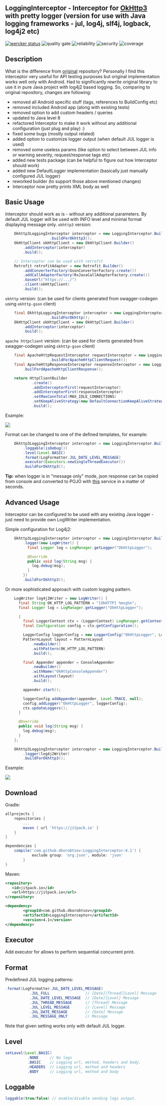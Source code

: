LoggingInterceptor - Interceptor for [OkHttp3](https://github.com/square/okhttp) with pretty logger
(version for use with Java logging frameworks - jul, log4j, slf4j, logback, log4j2 etc)
--------
[![wercker status](https://app.wercker.com/status/a5684f9e7c75dbf62072dcdd2a96cd90/s/ "wercker status")](https://app.wercker.com/project/byKey/a5684f9e7c75dbf62072dcdd2a96cd90)
![quality gate](https://sonarcloud.io/api/project_badges/measure?project=source%3Alib&metric=alert_status)
![reliability](https://sonarcloud.io/api/project_badges/measure?project=LoggingInterceptor%3Alib&metric=reliability_rating)
![security](https://sonarcloud.io/api/project_badges/measure?project=source%3Alib&metric=security_rating)
![coverage](https://sonarcloud.io/api/project_badges/measure?project=source%3Alib&metric=coverage)


Description
-----------
What is the difference from [original](https://github.com/ihsanbal/LoggingInterceptor) repository?
Personally I find this interceptor very useful for API testing purposes but original implementation
works well only with Android. Had to significantly rewrite original library to use it in pure Java
project with log4j2 based logging. So, comparing to original repository, changes are following:

- removed all Android specific stuff (tags, references to BuildConfig etc)
- removed included Android app (along with existing tests)
- removed option to add custom headers / queries
- updated to Java level 8
- refactored Interceptor to make it work without any additional configuration (just plug and play) :)
- fixed some bugs (mostly output related)
- added option to customize logger output (when default JUL logger is used)
- removed some useless params (like option to select between JUL info or warning severity, request/response tags etc)
- added new tests package (can be helpful to figure out how Interceptor should work)
- added new DefaultLogger implementation (basically just manually configured JUL logger)
- reworked builder (to support those above mentioned changes)
- Interceptor now pretty prints XML body as well


Basic Usage
-----------
Interceptor should work as is - without any additional parameters.
By default JUL logger will be used with INFO level and minimal format
displaying message only.
`okhttp3` version:
```java
    Okhttp3LoggingInterceptor interceptor = new LoggingInterceptor.Builder()                    
                    .buildForOkhttp3();
    OkHttpClient okHttpClient = new OkHttpClient.Builder()
        .addInterceptor(interceptor)
        .build();

    // Interceptor can be used with retrofit
    Retrofit retrofitAdapter = new Retrofit.Builder()
        .addConverterFactory(GsonConverterFactory.create())
        .addCallAdapterFactory(RxJavaCallAdapterFactory.create())
        .baseUrl("https://.../")
        .client(okHttpClient)
        .build();
```

`okhttp` version: (can be used for clients generated from swagger-codegen using `okhttp-gson` client)
```java
    final OkhttpLoggingInterceptor interceptor = new LoggingInterceptor.Builder()                    
                    .buildForOkhttp();
    OkHttpClient okHttpClient = new OkHttpClient.Builder()
        .addInterceptor(interceptor)
        .build();
```

`apache httpclient` version: (can be used for clients generated from swagger-codegen using `okhttp-gson` client)
```java
    final ApacheHttpRequestInterceptor requestInterceptor = new LoggingInterceptor.Builder()                    
                    .buildForApacheHttpClientRequest();
    final ApacheHttpResponseInterceptor responseInterceptor = new LoggingInterceptor.Builder()        
        .builFordApacheHttpClientResponse();

    return HttpClientBuilder
            .create()
            .addInterceptorFirst(requestInterceptor)
            .addInterceptorFirst(responseInterceptor)
            .setMaxConnTotal(MAX_IDLE_CONNECTIONS)
            .setKeepAliveStrategy(new DefaultConnectionKeepAliveStrategy())
            .build();    
```
Example:

<p align="left">
    <img src="https://raw.githubusercontent.com/dkorobtsov/LoggingInterceptor/master/images/screenshot3.png"/>
</p>

Format can be changed to one of the defined templates, for example:
```java
    Okhttp3LoggingInterceptor interceptor = new LoggingInterceptor.Builder()
        .loggable(isDebug())
        .level(Level.BASIC)
        .format(LogFormatter.JUL_DATE_LEVEL_MESSAGE)
        .executor(Executors.newSingleThreadExecutor())
        .buildForOkhttp3();
```

**Tip:** when logger is in "message only" mode, json response can be copied
from console and converted to POJO with [this](http://www.jsonschema2pojo.org/) service in a matter of seconds.

Advanced Usage
--------------
Interceptor can be configured to be used with any existing Java logger -
just need to provide own LogWriter implementation.

Simple configuration for Log4j2:
```java
    Okhttp3LoggingInterceptor interceptor = new LoggingInterceptor.Builder()
        .logger(new LogWriter() {
          final Logger log = LogManager.getLogger("OkHttpLogger");

          @Override
          public void log(String msg) {
            log.debug(msg);
          }
        })
        .buildForOkhttp3();
```

Or more sophisticated approach with custom logging pattern.
```java
    LogWriter log4j2Writer = new LogWriter() {
      final String OK_HTTP_LOG_PATTERN = "[OkHTTP] %msg%n";
      final Logger log = LogManager.getLogger("OkHttpLogger");

      {
        final LoggerContext ctx = (LoggerContext) LogManager.getContext(false);
        final Configuration config = ctx.getConfiguration();

        LoggerConfig loggerConfig = new LoggerConfig("OkHttpLogger", Level.TRACE, false);
        PatternLayout layout = PatternLayout
            .newBuilder()
            .withPattern(OK_HTTP_LOG_PATTERN)
            .build();

        final Appender appender = ConsoleAppender
            .newBuilder()
            .withName("OkHttpConsoleAppender")
            .withLayout(layout)
            .build();

        appender.start();

        loggerConfig.addAppender(appender, Level.TRACE, null);
        config.addLogger("OkHttpLogger", loggerConfig);
        ctx.updateLoggers();
      }

      @Override
      public void log(String msg) {
        log.debug(msg);
      }
    };

    Okhttp3LoggingInterceptor interceptor = new LoggingInterceptor.Builder()
        .logger(log4j2Writer)
        .buildForOkhttp3();
```
Example:
<p align="left">
    <img src="https://raw.githubusercontent.com/dkorobtsov/LoggingInterceptor/master/images/screenshot2.png"/>
</p>

Download
--------

Gradle:
```groovy
allprojects {
	repositories {
		...
		maven { url 'https://jitpack.io' }
	}
}

dependencies {
	compile('com.github.dkorobtsov:LoggingInterceptor:4.1') {
        	exclude group: 'org.json', module: 'json'
    	}
}
```

Maven:
```xml
<repository>
   <id>jitpack.io</id>
   <url>https://jitpack.io</url>
</repository>

<dependency>
	    <groupId>com.github.dkorobtsov</groupId>
	    <artifactId>LoggingInterceptor</artifactId>
	    <version>4.1</version>
</dependency>
```


Executor
--------
Add executor for allows to perform sequential concurrent print.

Format
------
Predefined JUL logging patterns:
```java
.format(LogFormatter.JUL_DATE_LEVEL_MESSAGE)
           .JUL_FULL                // [Date][Thread][Level] Message
           .JUL_DATE_LEVEL_MESSAGE  // [Date][Level] Message
           .JUL_THREAD_MESSAGE      // [Thread] Message
           .JUL_LEVEL_MESSAGE       // [Level] Message
           .JUL_DATE_MESSAGE        // [Date] Message
           .JUL_MESSAGE_ONLY        // Message
```
Note that given setting works only with default JUL logger.

Level
--------

```java
setLevel(Level.BASIC)
	      .NONE     // No logs
	      .BASIC    // Logging url, method, headers and body.
	      .HEADERS  // Logging url, method and headers
	      .BODY     // Logging url, method and body
```	

Loggable
--------

```java
loggable(true/false) // enable/disable sending logs output.
```
